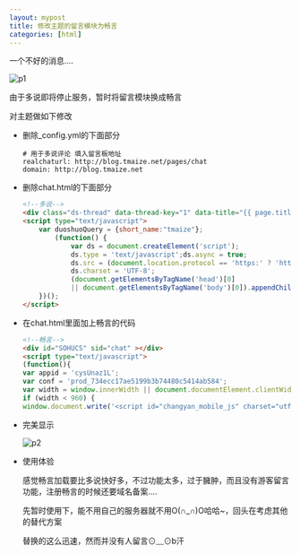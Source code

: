 ```yaml
---
layout: mypost
title: 修改主题的留言模块为畅言
categories: [html]
---
```


一个不好的消息....

![p1](20170322-01.jpg)

由于多说即将停止服务，暂时将留言模块换成畅言

对主题做如下修改

+ 删除_config.yml的下面部分

    ```
    # 用于多说评论 填入留言板地址
    realchaturl: http://blog.tmaize.net/pages/chat
    domain: http://blog.tmaize.net
    ```

+ 删除chat.html的下面部分

    ```html
    <!--多说-->
    <div class="ds-thread" data-thread-key="1" data-title="{{ page.title }}" data-url="{{ site.realchaturl }}"></div>
    <script type="text/javascript">
        var duoshuoQuery = {short_name:"tmaize"};
            (function() {
                var ds = document.createElement('script');
                ds.type = 'text/javascript';ds.async = true;
                ds.src = (document.location.protocol == 'https:' ? 'https:' : 'http:') + '//static.duoshuo.com/embed.js';
                ds.charset = 'UTF-8';
                (document.getElementsByTagName('head')[0]
                || document.getElementsByTagName('body')[0]).appendChild(ds);
        })();
    </script>
    ```

+ 在chat.html里面加上畅言的代码

    ```html
    <!--畅言-->
    <div id="SOHUCS" sid="chat" ></div>
    <script type="text/javascript">
    (function(){
    var appid = 'cysUnaz1L';
    var conf = 'prod_734ecc17ae5199b3b74480c5414ab584';
    var width = window.innerWidth || document.documentElement.clientWidth;
    if (width < 960) {
    window.document.write('<script id="changyan_mobile_js" charset="utf-8" type="text/javascript" src="http://changyan.sohu.com/upload/mobile/wap-js/changyan_mobile.js?client_id=' + appid + '&conf=' + conf + '"><\/script>'); } else { var loadJs=function(d,a){var c=document.getElementsByTagName("head")[0]||document.head||document.documentElement;var b=document.createElement("script");b.setAttribute("type","text/javascript");b.setAttribute("charset","UTF-8");b.setAttribute("src",d);if(typeof a==="function"){if(window.attachEvent){b.onreadystatechange=function(){var e=b.readyState;if(e==="loaded"||e==="complete"){b.onreadystatechange=null;a()}}}else{b.onload=a}}c.appendChild(b)};loadJs("http://changyan.sohu.com/upload/changyan.js",function(){window.changyan.api.config({appid:appid,conf:conf})}); } })(); </script>
    ```

+ 完美显示

    ![p2](20170322-02.jpg)

+ 使用体验

    感觉畅言加载要比多说快好多，不过功能太多，过于臃肿，而且没有游客留言功能，注册畅言的时候还要域名备案....

    先暂时使用下，能不用自己的服务器就不用O(∩_∩)O哈哈~，回头在考虑其他的替代方案

    替换的这么迅速，然而并没有人留言⊙﹏⊙b汗




